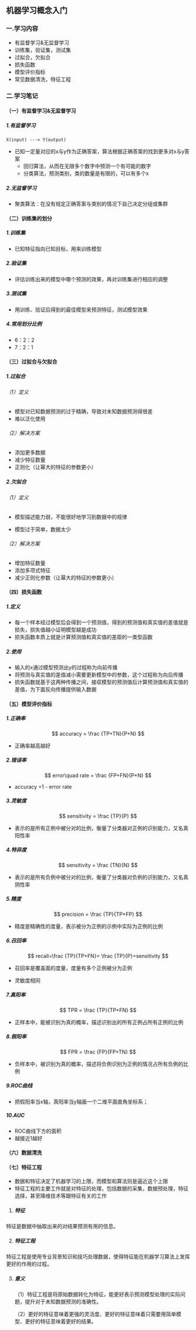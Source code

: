 ## 机器学习概念入门

### 一.学习内容

* 有监督学习&无监督学习
* 训练集，验证集，测试集
* 过拟合，欠拟合
* 损失函数
* 模型评价指标
* 常见数据清洗，特征工程

### 二.学习笔记

#### （一）有监督学习&无监督学习

##### 1.有监督学习

~~~
X(input) ---> Y(output)
~~~

* 已知一定量对应的x与y作为正确答案，算法根据正确答案的找到更多对x与y答案
  *  回归算法，从而在无限多个数字中预测一个有可能的数字
  * 分类算法，预测类别，类的数量是有限的，可以有多个x

##### 2.无监督学习

* 聚类算法：在没有规定正确答案与类别的情况下自己决定分组或集群

 

#### （二）训练集的划分

##### 1.训练集

* 已知特征指向已知目标，用来训练模型

##### 2.验证集

- 评估训练出来的模型中哪个预测的效果，再对训练集进行相应的调整

##### 3.测试集

* 用训练、验证后得到的最佳模型来预测特征，测试模型效果

##### 4.常用划分比例

* 6：2：2
* 7：2：1

#### （三）过拟合与欠拟合

##### 1.过拟合

###### （1）定义

* 模型对已知数据预测的过于精确，导致对未知数据预测得很差
* 难以泛化使用

###### （2）解决方案

* 添加更多数据
* 减少特征数量
* 正则化（让幂大的特征的参数更小）

##### 2.欠拟合

###### （1）定义

* 模型描述能力弱，不能很好地学习到数据中的规律

* 模型过于简单，数据太少

###### （2）解决方案

- 增加特征数量
- 添加多项式特征
- 减少正则化参数（让幂大的特征的参数更小）

#### （四）损失函数

##### 1.定义

* 每一个样本经过模型后会得到一个预测值，得到的预测值和真实值的差值就是损失，损失值越小证明模型越是成功
* 损失函数本质上就是计算预测值和真实值的差距的一类型函数

##### 2.使用

* 输入的x通过模型预测出y的过程称为向前传播
* 将预测与真实值的差值减小需要更新模型中的参数，这个过程称为向后传播
* 损失函数就基于这两种传播之间，接収模型的预测值后计算预测值和真实值的差值，为下面反向传播提供输入数据

#### （五）模型评价指标

##### 1.正确率

$$
accuracy = \frac {TP+TN}{P+N}
$$

* 正确率越高越好

##### 2.错误率

$$
error\quad rate  = \frac {FP+FN}{P+N}
$$

* accuracy =1 -  error rate

##### 3.灵敏度

$$
sensitivity   = \frac {TP}{P}
$$

* 表示的是所有正例中被分对的比例，衡量了分类器对正例的识别能力，又名真阳性率

##### 4.特异度

$$
sensitivity   = \frac {TN}{N}
$$

* 表示的是所有负例中被分对的比例，衡量了分类器对负例的识别能力，又名真阴性率

##### 5.精度

$$
precision = \frac {TP}{TP+FP}
$$



* 精度是精确性的度量，表示被分为正例的示例中实际为正例的比例

##### 6.召回率

$$
recall=\frac {TP}{TP+FN}= \frac {TP}{P}=sensitivity
$$



* 召回率是覆盖面的度量，度量有多个正例被分为正例

* 灵敏度相同

##### 7.真阳率

$$
TPR = \frac {TP}{TP+FN}
$$

* 正样本中，能被识别为真的概率，描述识别出的所有正例占所有正例的比例

##### 8.假阳率

$$
FPR = \frac {FP}{FP+TN}
$$



* 负样本中，被识别为真的概率，描述将负例识别为正例的情况占所有负例的比例

##### 9.ROC曲线

* 把假阳率当x轴，真阳率当y轴画一个二维平面直角坐标系；

##### 10.AUC

* ROC曲线下方的面积
* 越接近1越好

#### （六）数据清洗

#### （七）特征工程

* 数据和特征决定了机器学习的上限，而模型和算法则是逼近这个上限
* 特征工程的主要工作就是对特征的处理，包括数据的采集，数据预处理，特征选择，甚至降维技术等跟特征有关的工作

1. ##### 特征

特征是数据中抽取出来的对结果预测有用的信息。

2. ##### 特征工程

特征工程是使用专业背景知识和技巧处理数据，使得特征能在机器学习算法上发挥更好的作用的过程。

3. ##### 意义

   （1）特征工程是将原始数据转化为特征，能更好表示预测模型处理的实际问题，提升对于未知数据预测的准确性。

   （2）更好的特征意味着更强的灵活度、更好的特征意味着只需要用简单模型、更好的特征意味着更好的结果。